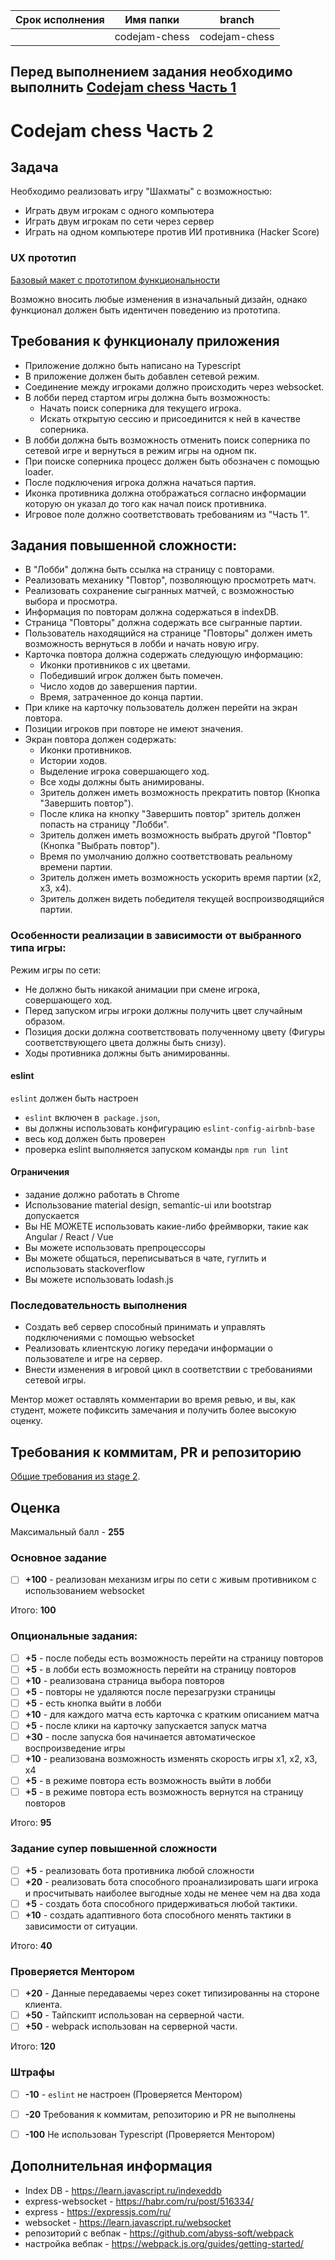 | Срок исполнения | Имя папки | branch |
| ----------- | ------------- | ------------- |
|  | codejam-chess | codejam-chess |

## Перед выполнением задания необходимо выполнить [Codejam chess Часть 1](codejam-chess-part-one.md)

# Codejam chess Часть 2

## Задача

Необходимо реализовать игру "Шахматы" с возможностью:
- Играть двум игрокам с одного компьютера
- Играть двум игрокам по сети через сервер
- Играть на одном компьютере против ИИ противника (Hacker Score)

### UX прототип

[Базовый макет с прототипом функциональности](https://www.figma.com/file/evlqVrepoIieC5KiVcRFYt/Chess)

Возможно вносить любые изменения в изначальный дизайн, однако функционал должен быть идентичен поведению из прототипа.

## Требования к функционалу приложения

* Приложение должно быть написано на Typescript
* В приложение должен быть добавлен сетевой режим.
* Соединение между игроками должно происходить через websocket.
* В лобби перед стартом игры должна быть возможность:
    * Начать поиск соперника для текущего игрока.
    * Искать открытую сессию и присоединится к ней в качестве соперника.
* В лобби должна быть возможность отменить поиск соперника по сетевой игре и вернуться в режим игры на одном пк.
* При поиске соперника процесс должен быть обозначен с помощью loader.
* После подключения игрока должна начаться партия.
* Иконка противника должна отображаться согласно информации которую он указал до того как начал поиск противника.
* Игровое поле должно соответствовать требованиям из "Часть 1".

## Задания повышенной сложности:

* В "Лобби" должна быть ссылка на страницу с повторами.
* Реализовать механику "Повтор", позволяющую просмотреть матч.
* Реализовать сохранение сыгранных матчей, с возможностью выбора и просмотра.
* Информация по повторам должна содержаться в indexDB.
* Страница "Повторы" должна содержать все сыгранные партии.
* Пользователь находящийся на странице "Повторы" должен иметь возможность вернуться в лобби и начать новую игру.
* Карточка повтора должна содержать следующую информацию:
    * Иконки противников с их цветами.
    * Победивший игрок должен быть помечен.
    * Число ходов до завершения партии.
    * Время, затраченное до конца партии.
* При клике на карточку пользователь должен перейти на экран повтора.
* Позиции игроков при повторе не имеют значения.
* Экран повтора должен содержать:    
    * Иконки противников.
    * Истории ходов.
    * Выделение игрока совершающего ход.
    * Все ходы должны быть анимированы.
    * Зритель должен иметь возможность прекратить повтор (Кнопка "Завершить повтор"). 
    * После клика на кнопку "Завершить повтор" зритель должен попасть на страницу "Лобби".
    * Зритель должен иметь возможность выбрать другой "Повтор" (Кнопка "Выбрать повтор"). 
    * Время по умолчанию должно соответствовать реальному времени партии.
    * Зритель должен иметь возможность ускорить время партии (x2, x3, x4).
    * Зритель должен видеть победителя текущей воспроизводящийся партии.   

### Особенности реализации в зависимости от выбранного типа игры:

Режим игры по сети:
* Не должно быть никакой анимации при смене игрока, совершающего ход.
* Перед запуском игры игроки должны получить цвет случайным образом.
* Позиция доски должна соответствовать полученному цвету (Фигуры соответствующего цвета должны быть снизу).
* Ходы противника должны быть анимированны.

#### eslint
`eslint` должен быть настроен

- `eslint` включен в` package.json`,
- вы должны использовать конфигурацию `eslint-config-airbnb-base`
- весь код должен быть проверен
- проверка eslint выполняется запуском команды `npm run lint`

#### Ограничения
- задание должно работать в Chrome
- Использование material design, semantic-ui или bootstrap допускается
- Вы НЕ МОЖЕТЕ использовать какие-либо фреймворки, такие как Angular / React / Vue
- Вы можете использовать препроцессоры
- Вы можете общаться, переписываться в чате, гуглить и использовать stackoverflow
- Вы можете использовать lodash.js

### Последовательность выполнения

- Создать веб сервер способный принимать и управлять подключениями с помощью websocket
- Реализовать клиентскую логику передачи информации о пользователе и игре на сервер.
- Внести изменения в игровой цикл в соответствии с требованиями сетевой игры.

Ментор может оставлять комментарии во время ревью, и вы, как студент, можете пофиксить замечания и получить более высокую оценку.

## Требования к коммитам, PR и репозиторию

[Общие требования из stage 2](https://github.com/rolling-scopes-school/docs/blob/master/docs/stage2.md).

## Оценка

Максимальный балл - **255**

### Основное задание

- [ ] **+100** - реализован механизм игры по сети с живым противником с использованием websocket 

Итого: **100**

### Опциональные задания: 

- [ ] **+5** - после победы есть возможность перейти на страницу повторов
- [ ] **+5** - в лобби есть возможность перейти на страницу повторов
- [ ] **+10** - реализована страница выбора повторов
- [ ] **+5** - повторы не удаляются после перезагрузки страницы 
- [ ] **+5** - есть кнопка выйти в лобби
- [ ] **+10** - для каждого матча есть карточка с кратким описанием матча
- [ ] **+5** - после клики на карточку запускается запуск матча
- [ ] **+30** - после запуска боя начинается автоматическое воспроизведение игры
- [ ] **+10** - реализована возможность изменять скорость игры x1, x2, x3, x4
- [ ] **+5** - в режиме повтора есть возможность выйти в лобби
- [ ] **+5** - в режиме повтора есть возможность вернутся на страницу повторов

Итого: **95**

### Задание супер повышенной сложности
- [ ] **+5** - реализовать бота противника любой сложности
- [ ] **+20** - реализовать бота способного проанализировать шаги игрока и просчитывать наиболее выгодные ходы не менее чем на два хода
- [ ] **+5** - создать бота способного придерживаться любой тактики.  
- [ ] **+10** - создать адаптивного бота способного менять тактики в зависимости от ситуации.

Итого: **40**

### Проверяется Ментором
- [ ] **+20** - Данные передаваемы через сокет типизированны на стороне клиента.
- [ ] **+50** - Тайпскипт использован на серверной части.
- [ ] **+50** - webpack использован на серверной части.

Итого: **120**

### Штрафы
- [ ] **-10** - `eslint` не настроен (Проверяется Ментором)
- [ ] **-20** Требования к коммитам, репозиторию и PR не выполнены
- [ ] **-100** Не использован Typescript (Проверяется Ментором)


## Дополнительная информация
- Index DB - https://learn.javascript.ru/indexeddb
- express-websocket - https://habr.com/ru/post/516334/
- express - https://expressjs.com/ru/
- websocket - https://learn.javascript.ru/websocket
- репозиторий с вебпак - https://github.com/abyss-soft/webpack
- настройка вебпак - https://webpack.js.org/guides/getting-started/
